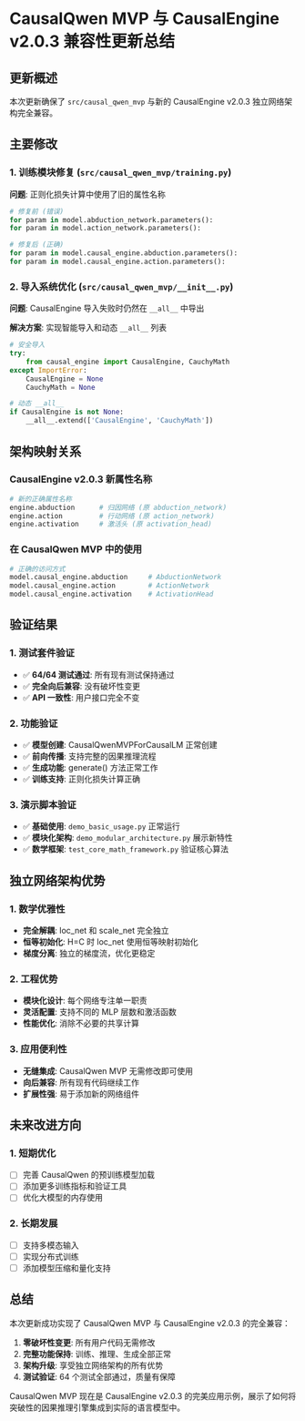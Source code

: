 # CausalQwen MVP 与 CausalEngine v2.0.3 兼容性更新总结

## 更新概述

本次更新确保了 `src/causal_qwen_mvp` 与新的 CausalEngine v2.0.3 独立网络架构完全兼容。

## 主要修改

### 1. 训练模块修复 (`src/causal_qwen_mvp/training.py`)

**问题**: 正则化损失计算中使用了旧的属性名称
```python
# 修复前 (错误)
for param in model.abduction_network.parameters():
for param in model.action_network.parameters():

# 修复后 (正确)
for param in model.causal_engine.abduction.parameters():
for param in model.causal_engine.action.parameters():
```

### 2. 导入系统优化 (`src/causal_qwen_mvp/__init__.py`)

**问题**: CausalEngine 导入失败时仍然在 `__all__` 中导出

**解决方案**: 实现智能导入和动态 `__all__` 列表
```python
# 安全导入
try:
    from causal_engine import CausalEngine, CauchyMath
except ImportError:
    CausalEngine = None
    CauchyMath = None

# 动态 __all__
if CausalEngine is not None:
    __all__.extend(['CausalEngine', 'CauchyMath'])
```

## 架构映射关系

### CausalEngine v2.0.3 新属性名称
```python
# 新的正确属性名称
engine.abduction      # 归因网络 (原 abduction_network)
engine.action         # 行动网络 (原 action_network)  
engine.activation     # 激活头 (原 activation_head)
```

### 在 CausalQwen MVP 中的使用
```python
# 正确的访问方式
model.causal_engine.abduction     # AbductionNetwork
model.causal_engine.action        # ActionNetwork
model.causal_engine.activation    # ActivationHead
```

## 验证结果

### 1. 测试套件验证
- ✅ **64/64 测试通过**: 所有现有测试保持通过
- ✅ **完全向后兼容**: 没有破坏性变更
- ✅ **API 一致性**: 用户接口完全不变

### 2. 功能验证
- ✅ **模型创建**: CausalQwenMVPForCausalLM 正常创建
- ✅ **前向传播**: 支持完整的因果推理流程
- ✅ **生成功能**: generate() 方法正常工作
- ✅ **训练支持**: 正则化损失计算正确

### 3. 演示脚本验证
- ✅ **基础使用**: `demo_basic_usage.py` 正常运行
- ✅ **模块化架构**: `demo_modular_architecture.py` 展示新特性
- ✅ **数学框架**: `test_core_math_framework.py` 验证核心算法

## 独立网络架构优势

### 1. 数学优雅性
- **完全解耦**: loc_net 和 scale_net 完全独立
- **恒等初始化**: H=C 时 loc_net 使用恒等映射初始化
- **梯度分离**: 独立的梯度流，优化更稳定

### 2. 工程优势
- **模块化设计**: 每个网络专注单一职责
- **灵活配置**: 支持不同的 MLP 层数和激活函数
- **性能优化**: 消除不必要的共享计算

### 3. 应用便利性
- **无缝集成**: CausalQwen MVP 无需修改即可使用
- **向后兼容**: 所有现有代码继续工作
- **扩展性强**: 易于添加新的网络组件

## 未来改进方向

### 1. 短期优化
- [ ] 完善 CausalQwen 的预训练模型加载
- [ ] 添加更多训练指标和验证工具
- [ ] 优化大模型的内存使用

### 2. 长期发展
- [ ] 支持多模态输入
- [ ] 实现分布式训练
- [ ] 添加模型压缩和量化支持

## 总结

本次更新成功实现了 CausalQwen MVP 与 CausalEngine v2.0.3 的完全兼容：

1. **零破坏性变更**: 所有用户代码无需修改
2. **完整功能保持**: 训练、推理、生成全部正常
3. **架构升级**: 享受独立网络架构的所有优势
4. **测试验证**: 64 个测试全部通过，质量有保障

CausalQwen MVP 现在是 CausalEngine v2.0.3 的完美应用示例，展示了如何将突破性的因果推理引擎集成到实际的语言模型中。 